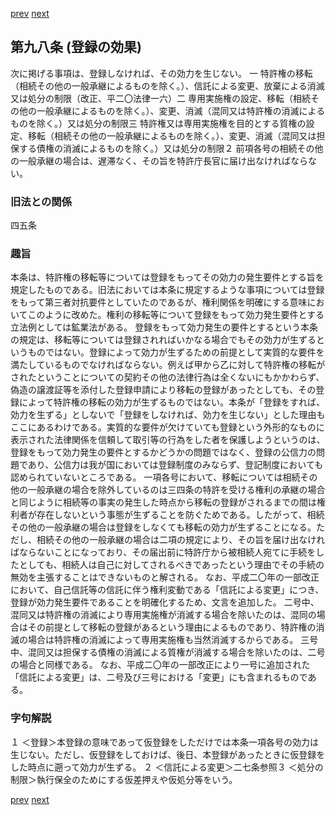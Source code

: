 [prev](/specific\markdowns\特許法\126_Mp-Ch_4-Se_1-At_97.md)
[next](/specific\markdowns\特許法\128_Mp-Ch_4-Se_1-At_99.md)
## 第九八条 (登録の効果)
次に掲げる事項は、登録しなければ、その効力を生じない。
一 特許権の移転（相続その他の一般承継によるものを除く。）、信託による変更、放棄による消滅又は処分の制限（改正、平二〇法律一六）二 専用実施権の設定、移転（相続その他の一般承継によるものを除く。）、変更、消滅（混同又は特許権の消滅によるものを除く。）又は処分の制限三 特許権又は専用実施権を目的とする質権の設定、移転（相続その他の一般承継によるものを除く。）、変更、消滅（混同又は担保する債権の消滅によるものを除く。）又は処分の制限２ 前項各号の相続その他の一般承継の場合は、遅滞なく、その旨を特許庁長官に届け出なければならない。

### 旧法との関係
四五条

### 趣旨
本条は、特許権の移転等については登録をもってその効力の発生要件とする旨を規定したものである。旧法においては本条に規定するような事項については登録をもって第三者対抗要件としていたのであるが、権利関係を明確にする意味においてこのように改めた。権利の移転等について登録をもって効力発生要件とする立法例としては鉱業法がある。
登録をもって効力発生の要件とするという本条の規定は、移転等については登録されればいかなる場合でもその効力が生ずるというものではない。登録によって効力が生ずるための前提として実質的な要件を満たしているものでなければならない。例えば甲から乙に対して特許権の移転がされたということについての契約その他の法律行為は全くないにもかかわらず、偽造の譲渡証等を添付した登録申請により移転の登録があったとしても、その登録によって特許権の移転の効力が生ずるものではない。本条が「登録をすれば、効力を生ずる」としないで「登録をしなければ、効力を生じない」とした理由もここにあるわけである。実質的な要件が欠けていても登録という外形的なものに表示された法律関係を信頼して取引等の行為をした者を保護しようというのは、登録をもって効力発生の要件とするかどうかの問題ではなく、登録の公信力の問題であり、公信力は我が国においては登録制度のみならず、登記制度においても認められていないところである。
一項各号において、移転については相続その他の一般承継の場合を除外しているのは三四条の特許を受ける権利の承継の場合と同じように相続等の事実の発生した時点から移転の登録がされるまでの間は権利者が存在しないという事態が生ずることを防ぐためである。したがって、相続その他の一般承継の場合は登録をしなくても移転の効力が生ずることになる。ただし、相続その他の一般承継の場合は二項の規定により、その旨を届け出なければならないことになっており、その届出前に特許庁から被相続人宛てに手続をしたとしても、相続人は自己に対してされるべきであったという理由でその手続の無効を主張することはできないものと解される。
なお、平成二〇年の一部改正において、自己信託等の信託に伴う権利変動である「信託による変更」につき、登録が効力発生要件であることを明確化するため、文言を追加した。
二号中、混同又は特許権の消滅により専用実施権が消滅する場合を除いたのは、混同の場合はその前提として移転の登録があるという理由によるものであり、特許権の消滅の場合は特許権の消滅によって専用実施権も当然消滅するからである。
三号中、混同又は担保する債権の消滅による質権が消滅する場合を除いたのは、二号の場合と同様である。
なお、平成二〇年の一部改正により一号に追加された「信託による変更」は、二号及び三号における「変更」にも含まれるものである。

### 字句解説
１ ＜登録＞本登録の意味であって仮登録をしただけでは本条一項各号の効力は生じない。ただし、仮登録をしておけば、後日、本登録があったときに仮登録をした時点に遡って効力が生ずる。
２ ＜信託による変更＞二七条参照３ ＜処分の制限＞執行保全のためにする仮差押えや仮処分等をいう。

[prev](/specific\markdowns\特許法\126_Mp-Ch_4-Se_1-At_97.md)
[next](/specific\markdowns\特許法\128_Mp-Ch_4-Se_1-At_99.md)